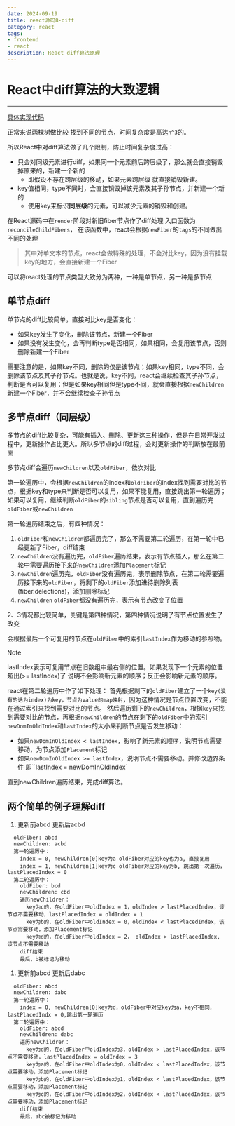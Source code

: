 ```yaml
---
date: 2024-09-19
title: react源码8-diff
category: react
tags:
- frontend
- react
description: React diff算法原理
---
```

# React中diff算法的大致逻辑

---

[具体实现代码](https://github.com/Jippp/personal-study-note/blob/master/posts/frontend/react/%E6%BA%90%E7%A0%81/8-diff/diff-all.js)

正常来说两棵树做比较 找到不同的节点，时间复杂度是高达`n^3`的。

所以React中对diff算法做了几个限制，防止时间复杂度过高：

- 只会对同级元素进行diff，如果同一个元素前后跨层级了，那么就会直接销毁掉原来的，新建一个新的
  - 即假设不存在跨层级的移动，如果元素跨层级 就直接销毁新建。
- key值相同，type不同时，会直接销毁掉该元素及其子孙节点，并新建一个新的
  - 使用key来标识**同层级**的元素，可以减少元素的销毁和创建。

在React源码中在`render`阶段对新旧fiber节点作了diff处理
入口函数为`reconcileChildFibers`， 在该函数中，react会根据`newFiber`的`tags`的不同做出不同的处理

> 其中对单文本的节点，react会做特殊的处理，不会对比key，因为没有挂载key的地方，会直接新建一个Fiber

可以将react处理的节点类型大致分为两种，一种是单节点，另一种是多节点

## 单节点diff

单节点的diff比较简单，直接对比key是否变化：

- 如果key发生了变化，删除该节点，新建一个Fiber
- 如果没有发生变化，会再判断type是否相同，如果相同，会复用该节点，否则删除新建一个Fiber

需要注意的是，如果key不同，删除的仅是该节点；如果key相同，type不同，会删除该节点及其子孙节点。也就是说，key不同，react会继续检查其子孙节点，判断是否可以复用；但是如果key相同但是type不同，就会直接根据`newChildren`新建一个Fiber，并不会继续检查子孙节点

## 多节点diff（同层级）

多节点的diff比较复杂，可能有插入、删除、更新这三种操作，但是在日常开发过程中，更新操作占比更大。所以多节点的diff过程，会对更新操作的判断放在最前面

多节点diff会遍历`newChildren`以及`oldFiber`，依次对比

第一轮遍历中，会根据`newChildren`的index和`oldFiber`的index找到需要对比的节点，根据key和type来判断是否可以复用，如果不能复用，直接跳出第一轮遍历；如果可以复用，继续判断`oldFiber`的`sibling`节点是否可以复用，直到遍历完`oldFiber`或`newChildren`

第一轮遍历结束之后，有四种情况：

1. `oldFiber`和`newChildren`都遍历完了，那么不需要第二轮遍历，在第一轮中已经更新了Fiber，diff结束
2. `newChildren`没有遍历完，`oldFiber`遍历结束，表示有节点插入，那么在第二轮中需要遍历接下来的`newChildren`添加`Placement`标记
3. `newChildren`遍历完，`oldFiber`没有遍历完，表示删除节点，在第二轮需要遍历接下来的`oldFiber`，将剩下的`oldFiber`添加进待删除列表(fiber.delections)，添加删除标记
4. `newChildren` `oldFiber`都没有遍历完，表示有节点改变了位置

2、3情况都比较简单，关键是第四种情况，第四种情况说明了有节点位置发生了改变

会根据最后一个可复用的节点在`oldFiber`中的索引`lastIndex`作为移动的参照物。
> [!NOTE]
> lastIndex表示可复用节点在旧数组中最右侧的位置。如果发现下一个元素的位置超出(>= lastIndex)了 说明不会影响新元素的顺序；反正会影响新元素的顺序。

react在第二轮遍历中作了如下处理：
首先根据剩下的`oldFiber`建立了一个`key(没有的话为index)为key，节点为value的map映射`，因为这种情况是节点位置改变，不能在通过索引来找到需要对比的节点。
然后遍历剩下的`newChildren`，根据`key`来找到需要对比的节点，再根据`newChildren`的节点在剩下的`oldFiber`中的索引`newDomInOldIndex`和`lastIndex`的大小来判断节点是否发生移动：

- 如果`newDomInOldIndex < lastIndex`，影响了新元素的顺序，说明节点需要移动，为节点添加`Placement`标记
- 如果`newDomInOldIndex >= lastIndex`，说明节点不需要移动。并修改边界条件 即``lastIndex = newDomInOldIndex`

直到newChildren遍历结束，完成diff算法。

## 两个简单的例子理解diff

1. 更新前abcd 更新后acbd

```text
  oldFiber: abcd
  newChildren: acbd
  第一轮遍历中：
    index = 0, newChildren[0]key为a oldFiber对应的key也为a, 直接复用
    index = 1, newChildren[1]key为c oldFiber对应的key为b, 跳出第一次遍历，lastPlacedIndex = 0
  第二轮遍历中：
    oldFiber: bcd
    newChildren: cbd
    遍历newChildren：
      key为c的，在oldFiber中oldIndex = 1，oldIndex > lastPlacedIndex，该节点不需要移动，lastPlacedIndex = oldIndex = 1
      key为b的，在oldFiber中oldIndex = 0，oldIndex < lastPlacedIndex，该节点需要移动，添加Placement标记
      key为d的，在oldFiber中oldIndex = 2， oldIndex > lastPlacedIndex, 该节点不需要移动
    diff结束
    最后，b被标记为移动
```

1. 更新前abcd 更新后dabc

```text
  oldFiber: abcd
  newChildren: dabc
  第一轮遍历中：
    index = 0, newChildren[0]key为d，oldFiber中对应key为a，key不相同，lastPlacedIndx = 0,跳出第一轮遍历
  第二轮遍历中：
    oldFiber: abcd
    newChildren: dabc
    遍历newChildren：
      key为d的，在oldFiber中oldIndex为3，oldIndex > lastPlacedIndex，该节点不需要移动，lastPlacedIndex = oldIndex = 3
      key为a的，在oldFiber中oldIndex为0，oldIndex < lastPlacedIndex，该节点需要移动，添加Placement标记
      key为b的，在oldFiber中oldIndex为1，oldIndex < lastPlacedIndex，该节点需要移动，添加Placement标记
      key为c的，在oldFiber中oldIndex为2，oldIndex < lastPlacedIndex，该节点需要移动，添加Placement标记
    diff结束
    最后，abc被标记为移动
```

